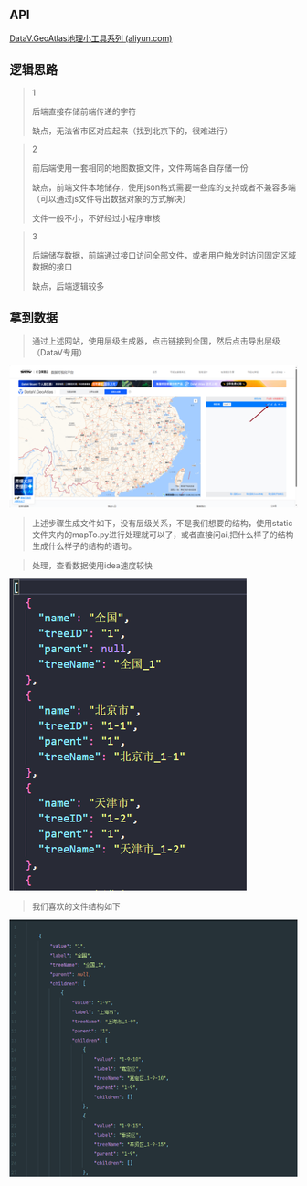 ## API

[DataV.GeoAtlas地理小工具系列 (aliyun.com)](https://datav.aliyun.com/portal/school/atlas/level_generator#4.77/108.803225/28.541844)

## 逻辑思路

> 1
>
> 后端直接存储前端传递的字符
>
> 缺点，无法省市区对应起来（找到北京下的，很难进行）

> 2
>
> 前后端使用一套相同的地图数据文件，文件两端各自存储一份
>
> 缺点，前端文件本地储存，使用json格式需要一些库的支持或者不兼容多端（可以通过js文件导出数据对象的方式解决）
>
> 文件一般不小，不好经过小程序审核

> 3
>
> 后端储存数据，前端通过接口访问全部文件，或者用户触发时访问固定区域数据的接口
>
> 缺点，后端逻辑较多

## 拿到数据

> 通过上述网站，使用层级生成器，点击链接到全国，然后点击导出层级（DataV专用）

![1727226029428](images/收货地址/1727226029428.png)

> 上述步骤生成文件如下，没有层级关系，不是我们想要的结构，使用static文件夹内的mapTo.py进行处理就可以了，或者直接问ai,把什么样子的结构生成什么样子的结构的语句。

> 处理，查看数据使用idea速度较快

![1727226144548](images/收货地址/1727226144548.png)

> 我们喜欢的文件结构如下

![1727226329226](images/收货地址/1727226329226.png)
